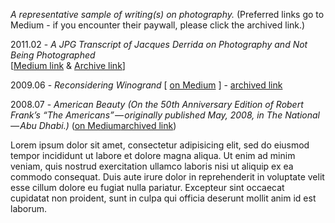 *A representative sample of writing(s) on photography.* (Preferred links go to Medium - if you encounter their paywall, please click the archived link.)

2011.02 - *A JPG Transcript of Jacques Derrida on Photography and Not Being Photographed*  
[[Medium link](https://medium.com/@whileseated/a-jpg-transcript-of-jacques-derrida-on-photography-and-not-being-photographed-64f22bbac06c) & [Archive link](2011_A-JPG-Transcript-of-Jacques-Derrida-on-Photography-and-Not-Being-Photographed.md)]  

2009.06 - *Reconsidering Winogrand* [ [on Medium](https://medium.com/@whileseated/reconsidering-winogrand-5b4b22f977a2) ] - [archived link](2009_Reconsidering-Winogrand.md)  

2008.07 - *American Beauty (On the 50th Anniversary Edition of Robert Frank’s “The Americans” — originally published May, 2008, in The National — Abu Dhabi.)* ([on Medium](https://medium.com/@whileseated/american-beauty-23a49eb042cb)[archived link](2008_American-Beauty.md))

Lorem ipsum dolor sit amet, consectetur adipisicing elit, sed do eiusmod tempor incididunt ut labore et dolore magna aliqua. Ut enim ad minim veniam, quis nostrud exercitation ullamco laboris nisi ut aliquip ex ea commodo consequat. Duis aute irure dolor in reprehenderit in voluptate velit esse cillum dolore eu fugiat nulla pariatur. Excepteur sint occaecat cupidatat non proident, sunt in culpa qui officia deserunt mollit anim id est laborum.
